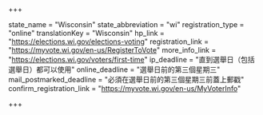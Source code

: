 +++

state_name = "Wisconsin"
state_abbreviation = "wi"
registration_type = "online"
translationKey = "Wisconsin"
hp_link = "https://elections.wi.gov/elections-voting"
registration_link = "https://myvote.wi.gov/en-us/RegisterToVote"
more_info_link = "https://elections.wi.gov/voters/first-time"
ip_deadline = "直到選舉日（包括選舉日）都可以使用"
online_deadline = "選舉日前的第三個星期三"
mail_postmarked_deadline = "必須在選舉日前的第三個星期三前蓋上郵戳"
confirm_registration_link = "https://myvote.wi.gov/en-us/MyVoterInfo"

+++